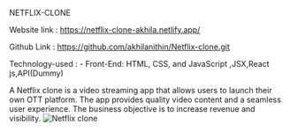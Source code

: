 NETFLIX-CLONE


Website link   :  https://netflix-clone-akhila.netlify.app/

Github Link   :  https://github.com/akhilanithin/Netflix-clone.git

Technology-used :
	- Front-End: HTML, CSS, and JavaScript ,JSX,React js,API(Dummy)

 A Netflix clone is a video streaming app that allows users to launch their own OTT platform. The app provides quality video content and a seamless user experience. The business objective is to increase revenue and visibility.
 ![Netflix clone](https://github.com/akhilanithin/Netflix-clone/assets/122517142/97d7512a-ba45-4c73-aedd-ec4828832289)

